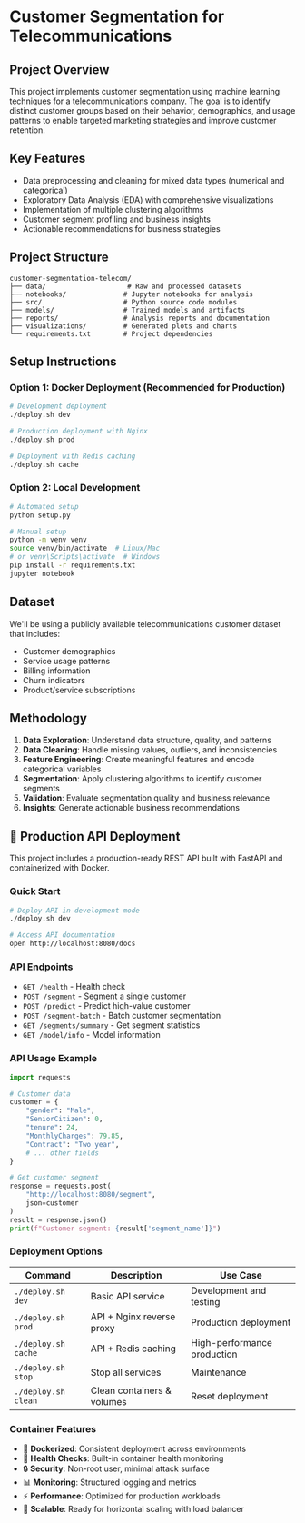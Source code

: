 # Customer Segmentation for Telecommunications

## Project Overview
This project implements customer segmentation using machine learning techniques for a telecommunications company. The goal is to identify distinct customer groups based on their behavior, demographics, and usage patterns to enable targeted marketing strategies and improve customer retention.

## Key Features
- Data preprocessing and cleaning for mixed data types (numerical and categorical)
- Exploratory Data Analysis (EDA) with comprehensive visualizations
- Implementation of multiple clustering algorithms
- Customer segment profiling and business insights
- Actionable recommendations for business strategies

## Project Structure
```
customer-segmentation-telecom/
├── data/                    # Raw and processed datasets
├── notebooks/              # Jupyter notebooks for analysis
├── src/                    # Python source code modules
├── models/                 # Trained models and artifacts
├── reports/                # Analysis reports and documentation
├── visualizations/         # Generated plots and charts
└── requirements.txt        # Project dependencies
```

## Setup Instructions

### Option 1: Docker Deployment (Recommended for Production)
```bash
# Development deployment
./deploy.sh dev

# Production deployment with Nginx
./deploy.sh prod

# Deployment with Redis caching
./deploy.sh cache
```

### Option 2: Local Development
```bash
# Automated setup
python setup.py

# Manual setup
python -m venv venv
source venv/bin/activate  # Linux/Mac
# or venv\Scripts\activate  # Windows
pip install -r requirements.txt
jupyter notebook
```

## Dataset
We'll be using a publicly available telecommunications customer dataset that includes:
- Customer demographics
- Service usage patterns
- Billing information
- Churn indicators
- Product/service subscriptions

## Methodology
1. **Data Exploration**: Understand data structure, quality, and patterns
2. **Data Cleaning**: Handle missing values, outliers, and inconsistencies
3. **Feature Engineering**: Create meaningful features and encode categorical variables
4. **Segmentation**: Apply clustering algorithms to identify customer segments
5. **Validation**: Evaluate segmentation quality and business relevance
6. **Insights**: Generate actionable business recommendations

## 🚀 Production API Deployment

This project includes a production-ready REST API built with FastAPI and containerized with Docker.

### Quick Start
```bash
# Deploy API in development mode
./deploy.sh dev

# Access API documentation
open http://localhost:8080/docs
```

### API Endpoints
- `GET /health` - Health check
- `POST /segment` - Segment a single customer
- `POST /predict` - Predict high-value customer
- `POST /segment-batch` - Batch customer segmentation
- `GET /segments/summary` - Get segment statistics
- `GET /model/info` - Model information

### API Usage Example
```python
import requests

# Customer data
customer = {
    "gender": "Male",
    "SeniorCitizen": 0,
    "tenure": 24,
    "MonthlyCharges": 79.85,
    "Contract": "Two year",
    # ... other fields
}

# Get customer segment
response = requests.post(
    "http://localhost:8080/segment",
    json=customer
)
result = response.json()
print(f"Customer segment: {result['segment_name']}")
```

### Deployment Options

| Command | Description | Use Case |
|---------|-------------|----------|
| `./deploy.sh dev` | Basic API service | Development and testing |
| `./deploy.sh prod` | API + Nginx reverse proxy | Production deployment |
| `./deploy.sh cache` | API + Redis caching | High-performance production |
| `./deploy.sh stop` | Stop all services | Maintenance |
| `./deploy.sh clean` | Clean containers & volumes | Reset deployment |

### Container Features
- 🐳 **Dockerized**: Consistent deployment across environments
- 🔄 **Health Checks**: Built-in container health monitoring
- 🔒 **Security**: Non-root user, minimal attack surface
- 📊 **Monitoring**: Structured logging and metrics
- ⚡ **Performance**: Optimized for production workloads
- 🔧 **Scalable**: Ready for horizontal scaling with load balancer
